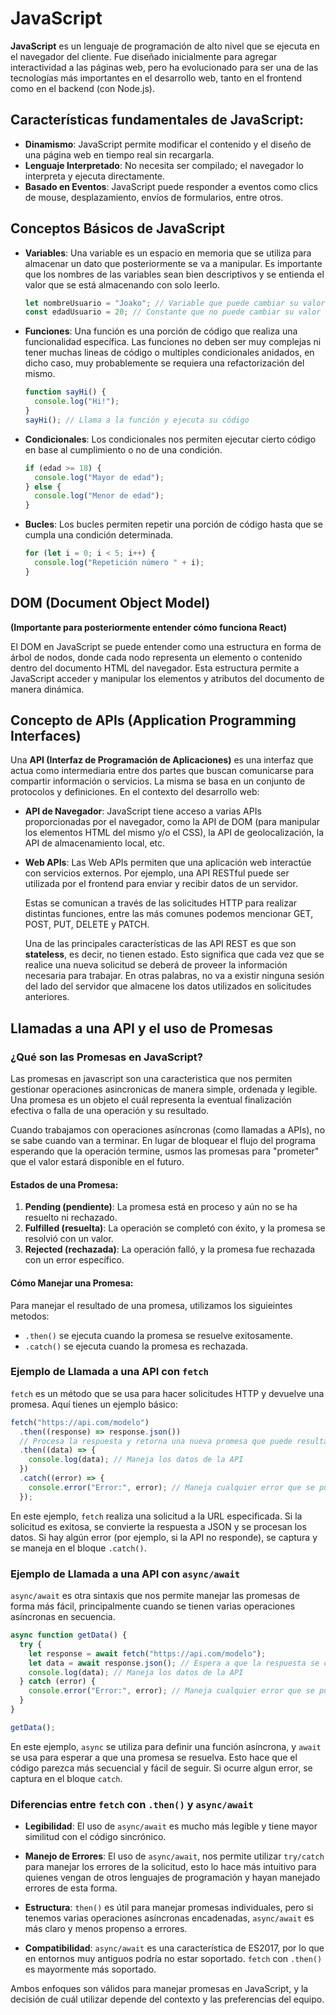 # JavaScript

**JavaScript** es un lenguaje de programación de alto nivel que se ejecuta en el navegador del cliente. Fue diseñado inicialmente para agregar interactividad a las páginas web, pero ha evolucionado para ser una de las tecnologías más importantes en el desarrollo web, tanto en el frontend como en el backend (con Node.js).

## Características fundamentales de JavaScript:

- **Dinamismo**: JavaScript permite modificar el contenido y el diseño de una página web en tiempo real sin recargarla.
- **Lenguaje Interpretado**: No necesita ser compilado; el navegador lo interpreta y ejecuta directamente.
- **Basado en Eventos**: JavaScript puede responder a eventos como clics de mouse, desplazamiento, envíos de formularios, entre otros.

## Conceptos Básicos de JavaScript

- **Variables**: Una variable es un espacio en memoria que se utiliza para almacenar un dato que posteriormente se va a manipular. Es importante que los nombres de las variables sean bien descriptivos y se entienda el valor que se está almacenando con solo leerlo.

  ```javascript
  let nombreUsuario = "Joako"; // Variable que puede cambiar su valor
  const edadUsuario = 20; // Constante que no puede cambiar su valor
  ```

- **Funciones**: Una función es una porción de código que realiza una funcionalidad específica. Las funciones no deben ser muy complejas ni tener muchas lineas de código o multiples condicionales anidados, en dicho caso, muy probablemente se requiera una refactorización del mismo.

  ```javascript
  function sayHi() {
    console.log("Hi!");
  }
  sayHi(); // Llama a la función y ejecuta su código
  ```

- **Condicionales**: Los condicionales nos permiten ejecutar cierto código en base al cumplimiento o no de una condición.

  ```javascript
  if (edad >= 18) {
    console.log("Mayor de edad");
  } else {
    console.log("Menor de edad");
  }
  ```

- **Bucles**: Los bucles permiten repetir una porción de código hasta que se cumpla una condición determinada.
  ```javascript
  for (let i = 0; i < 5; i++) {
    console.log("Repetición número " + i);
  }
  ```

## **DOM** (Document Object Model)
**(Importante para posteriormente entender cómo funciona React)**

El DOM en JavaScript se puede entender como una estructura en forma de árbol de nodos, donde cada nodo representa un elemento o contenido dentro del documento HTML del navegador. Esta estructura permite a JavaScript acceder y manipular los elementos y atributos del documento de manera dinámica.

## Concepto de APIs (Application Programming Interfaces)

Una **API (Interfaz de Programación de Aplicaciones)** es una interfaz que actua como intermediaria entre dos partes que buscan comunicarse para compartir información o servicios. La misma se basa en un conjunto de protocolos y definiciones. En el contexto del desarrollo web:

- **API de Navegador**: JavaScript tiene acceso a varias APIs proporcionadas por el navegador, como la API de DOM (para manipular los elementos HTML del mismo y/o el CSS), la API de geolocalización, la API de almacenamiento local, etc.

- **Web APIs**: Las Web APIs permiten que una aplicación web interactúe con servicios externos. Por ejemplo, una API RESTful puede ser utilizada por el frontend para enviar y recibir datos de un servidor.

  Estas se comunican a través de las solicitudes HTTP para realizar distintas funciones, entre las más comunes podemos mencionar GET, POST, PUT, DELETE y PATCH.

  Una de las principales características de las API REST es que son **stateless**, es decir, no tienen estado. Esto significa que cada vez que se realice una nueva solicitud se deberá de proveer la información necesaria para trabajar. En otras palabras, no va a existir ninguna sesión del lado del servidor que almacene los datos utilizados en solicitudes anteriores.

## Llamadas a una API y el uso de **Promesas**

### ¿Qué son las Promesas en JavaScript?

Las promesas en javascript son una caracteristica que nos permiten gestionar operaciones asincronicas de manera simple, ordenada y legible. Una promesa es un objeto el cuál representa la eventual finalización efectiva o falla de una operación y su resultado.

Cuando trabajamos con operaciones asíncronas (como llamadas a APIs), no se sabe cuando van a terminar. En lugar de bloquear el flujo del programa esperando que la operación termine, usmos las promesas para "prometer" que el valor estará disponible en el futuro.

#### Estados de una Promesa:

1. **Pending (pendiente)**: La promesa está en proceso y aún no se ha resuelto ni rechazado.
2. **Fulfilled (resuelta)**: La operación se completó con éxito, y la promesa se resolvió con un valor.
3. **Rejected (rechazada)**: La operación falló, y la promesa fue rechazada con un
   error específico.

#### Cómo Manejar una Promesa:

Para manejar el resultado de una promesa, utilizamos los siguieintes metodos:
- `.then()` se ejecuta cuando la promesa se resuelve exitosamente.
- `.catch()` se ejecuta cuando la promesa es rechazada.

### Ejemplo de Llamada a una API con `fetch`

`fetch` es un método que se usa para hacer solicitudes HTTP y devuelve una promesa. Aquí tienes un ejemplo básico:

```javascript
fetch("https://api.com/modelo")
  .then((response) => response.json()) 
  // Procesa la respuesta y retorna una nueva promesa que puede resultar en un objeto de JavaScript.
  .then((data) => {
    console.log(data); // Maneja los datos de la API
  })
  .catch((error) => {
    console.error("Error:", error); // Maneja cualquier error que se pueda presentar
  });
```

En este ejemplo, `fetch` realiza una solicitud a la URL especificada. Si la solicitud es exitosa, se convierte la respuesta a JSON y se procesan los datos. Si hay algún error (por ejemplo, si la API no responde), se captura y se maneja en el bloque `.catch()`.

### Ejemplo de Llamada a una API con `async/await`

`async/await` es otra sintaxis que nos permite manejar las promesas de forma más fácil, principalmente cuando se tienen varias operaciones asíncronas en secuencia.

```javascript
async function getData() {
  try {
    let response = await fetch("https://api.com/modelo");
    let data = await response.json(); // Espera a que la respuesta se convierta a JSON
    console.log(data); // Maneja los datos de la API
  } catch (error) {
    console.error("Error:", error); // Maneja cualquier error que se pueda presentar
  }
}

getData();
```

En este ejemplo, `async` se utiliza para definir una función asíncrona, y `await` se usa para esperar a que una promesa se resuelva. Esto hace que el código parezca más secuencial y fácil de seguir. Si ocurre algun error, se captura en el bloque `catch`.

### Diferencias entre `fetch` con `.then()` y `async/await`

- **Legibilidad**: El uso de `async/await` es mucho más legible y tiene mayor similitud con el código sincrónico.
- **Manejo de Errores**: El uso de `async/await`, nos permite utilizar `try/catch` para manejar los errores de la solicitud, esto lo hace más intuitivo para quienes vengan de otros lenguajes de programación y hayan manejado errores de esta forma.

- **Estructura**: `then()` es útil para manejar promesas individuales, pero si tenemos varias operaciones asíncronas encadenadas, `async/await` es más claro y menos propenso a errores.

- **Compatibilidad**: `async/await` es una característica de ES2017, por lo que en entornos muy antiguos podría no estar soportado. `fetch` con `.then()` es mayormente más soportado.

Ambos enfoques son válidos para manejar promesas en JavaScript, y la decisión de cuál utilizar depende del contexto y las preferencias del equipo.
